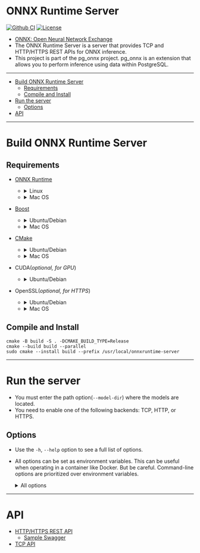 # ONNX Runtime Server

[![Github CI](https://github.com/kibae/onnxruntime-server/actions/workflows/cmake-linux.yml/badge.svg)](https://github.com/kibae/onnxruntime-server/actions/workflows/cmake-multi-platform.yml)
[![License](https://img.shields.io/github/license/kibae/onnxruntime-server)](https://github.com/kibae/onnxruntime-server/blob/main/LICENSE)

- [ONNX: Open Neural Network Exchange](https://onnxruntime.ai/)
- The ONNX Runtime Server is a server that provides TCP and HTTP/HTTPS REST APIs for ONNX inference.
- This project is part of the pg_onnx project. pg_onnx is an extension that allows you to perform inference using data
  within PostgreSQL.

----

<!-- TOC -->

- [Build ONNX Runtime Server](#build-onnx-runtime-server)
    - [Requirements](#requirements)
    - [Compile and Install](#compile-and-install)
- [Run the server](#run-the-server)
    - [Options](#options)
- [API](#api)

----

# Build ONNX Runtime Server

## Requirements

- [ONNX Runtime](https://onnxruntime.ai/)
    - <details>
      <summary>Linux</summary>

        - Use `download-onnxruntime-linux.sh` script
            - This script downloads the latest version of the binary and install to `/usr/local/onnxruntime`.
            - Also, add `/usr/local/onnxruntime/lib` to `/etc/ld.so.conf.d/onnxruntime.conf` and run `ldconfig`.
        - Or manually download binary from [ONNX Runtime Releases](https://github.com/microsoft/onnxruntime/releases).
      </details>
    - <details>
      <summary>Mac OS</summary>

        ```shell
        brew install onnxruntime
        ```      
      </details>

- [Boost](https://www.boost.org/)
    - <details>
      <summary>Ubuntu/Debian</summary>

        ```shell
        sudo apt install libboost-all-dev
        ```
      </details>
    - <details>
      <summary>Mac OS</summary>

        ```shell
        brew install boost
        ```      
      </details>

- [CMake](https://cmake.org/)
    - <details>
      <summary>Ubuntu/Debian</summary>

        ```shell
        sudo apt install cmake
        ```
      </details>
    - <details>
      <summary>Mac OS</summary>

        ```shell
        brew install cmake
        ```      
      </details>

- CUDA(*optional, for GPU*)
    - <details>
      <summary>Ubuntu/Debian</summary>

        ```shell
        sudo apt install nvidia-cuda-toolkit nvidia-cudnn
        ```
      </details>

- OpenSSL(*optional, for HTTPS*)
    - <details>
      <summary>Ubuntu/Debian</summary>

        ```shell
        sudo apt install libssl-dev
        ```
      </details>
    - <details>
      <summary>Mac OS</summary>

        ```shell
        brew install openssl
        ```      
      </details>

## Compile and Install

```shell
cmake -B build -S . -DCMAKE_BUILD_TYPE=Release
cmake --build build --parallel
sudo cmake --install build --prefix /usr/local/onnxruntime-server
```

----

# Run the server

- You must enter the path option(`--model-dir`) where the models are located.
- You need to enable one of the following backends: TCP, HTTP, or HTTPS.

## Options

- Use the `-h`, `--help` option to see a full list of options.
- All options can be set as environment variables. This can be useful when operating in a container like Docker. But be
  careful. Command-line options are prioritized over environment variables.

  <details>
      <summary>All options</summary>

    | Option              | Environment                   | Description                                                                                                                                                             |
    |---------------------|-------------------------------|-------------------------------------------------------------------------------------------------------------------------------------------------------------------------|
    | `--workers`         | `ONNX_SERVER_WORKERS`         | Worker thread pool size.<br/>Default: `4`                                                                                                                               |
    | `--model-dir`       | `ONNX_SERVER_MODEL_DIR`       | Model directory path<br/>The onnx model files must be located in the following path:<br/>`${model_dir}/${model_name}/${model_version}/model.onnx`<br/>Default: `models` |
    | `--tcp-port`        | `ONNX_SERVER_TCP_PORT`        | Enable TCP backend and which port number to use.                                                                                                                        |
    | `--http-port`       | `ONNX_SERVER_HTTP_PORT`       | Enable HTTP backend and which port number to use.                                                                                                                       |
    | `--https-port`      | `ONNX_SERVER_HTTPS_PORT`      | Enable HTTPS backend and which port number to use.                                                                                                                      |
    | `--https-cert`      | `ONNX_SERVER_HTTPS_CERT`      | SSL Certification file path for HTTPS                                                                                                                                   |
    | `--https-key`       | `ONNX_SERVER_HTTPS_KEY`       | SSL Private key file path for HTTPS                                                                                                                                     |
    | `--log-level`       | `ONNX_SERVER_LOG_LEVEL`       | Log level(debug, info, warn, error, fatal)                                                                                                                              |
    | `--log-file`        | `ONNX_SERVER_LOG_FILE`        | Log file path.<br/>If not specified, logs will be printed to stdout.                                                                                                    |
    | `--access-log-file` | `ONNX_SERVER_ACCESS_LOG_FILE` | Access log file path.<br/>If not specified, logs will be printed to stdout.                                                                                             |

  </details>

----

# API
- [HTTP/HTTPS REST API](https://github.com/kibae/onnxruntime-server/wiki/REST-API(HTTP-HTTPS))
  - [Sample Swagger](https://kibae.github.io/onnxruntime-server/swagger/)
- [TCP API](https://github.com/kibae/onnxruntime-server/wiki/TCP-API)


